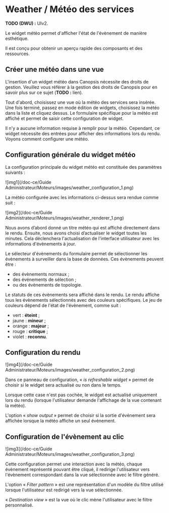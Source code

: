 # Weather / Météo des services

**TODO (DWU) :** UIv2.

Le widget météo permet d'afficher l'état de l'évènement de manière esthétique.

Il est conçu pour obtenir un aperçu rapide des composants et des ressources.

## Créer une météo dans une vue

L'insertion d'un widget météo dans Canopsis nécessite des droits de gestion. Veuillez vous référer à la gestion des droits de Canopsis pour en savoir plus sur ce sujet (**TODO :** lien).

Tout d'abord, choisissez une vue où la météo des services sera insérée. Une fois terminé, passez en mode édition de widgets, choisissez la météo dans la liste et cliquez dessus. Le formulaire spécifique pour la météo est affiché et permet de saisir cette configuration de widget.

Il n'y a aucune information requise à remplir pour la météo. Cependant, ce widget nécessite des entrées pour afficher des informations lors du rendu. Voyons comment configurer une météo.

## Configuration générale du widget météo

La configuration principale du widget météo est constituée des paramètres suivants :

![img1](/doc-ce/Guide Administrateur/Moteurs/images/weather_configuration_1.png)

La météo configurée avec les informations ci-dessus sera rendue comme suit :

![img2](/doc-ce/Guide Administrateur/Moteurs/images/weather_renderer_1.png)

Nous avons d’abord donné un titre météo qui est affiché directement dans le rendu. Ensuite, nous avons choisi d’actualiser le widget toutes les minutes. Cela déclenchera l'actualisation de l'interface utilisateur avec les informations d'évènements à jour.

Le sélecteur d'évènements du formulaire permet de sélectionner les évènements à surveiller dans la base de données. Ces évènements peuvent être :
*  des évènements normaux ;
*  des événements de sélection ;
*  ou des évènements de topologie.

Le statuts de ces évènements sera affiché dans le rendu. Le rendu affiche tous les évènements sélectionnés avec des couleurs spécifiques. Le jeu de couleurs dépend de l'état de l'évènement, comme suit :
*  vert : **éteint** ;
*  jaune : **mineur** ;
*  orange : **majeur** ;
*  rouge : **critique** ;
*  violet : **reconnu**.

## Configuration du rendu

![img4](/doc-ce/Guide Administrateur/Moteurs/images/weather_configuration_2.png)

Dans ce panneau de configuration, « *is refreshable widget* » permet de choisir si le widget sera actualisé ou non dans le temps.

Lorsque cette case n'est pas cochée, le widget est actualisé uniquement lors du rendu (lorsque l'utilisateur demande l'affichage de la vue contenant la météo).

L'option « *show output* » permet de choisir si la sortie d'événement sera affichée lorsque la météo affiche un seul événement.

## Configuration de l'évènement au clic

![img3](/doc-ce/Guide Administrateur/Moteurs/images/weather_configuration_3.png)

Cette configuration permet une interaction avec la météo, chaque évènement représenté pouvant être cliqué, il redirige l'utilisateur vers l'évènement correspondant dans la vue sélectionnée avec le filtre généré.

L'option « *Filter pattern* » est une représentation d'un modèle du filtre utilisé lorsque l'utilisateur est redirigé vers la vue sélectionnée.

« *Destination view* » est la vue où le clic mène l'utilisateur avec le filtre personnalisé.